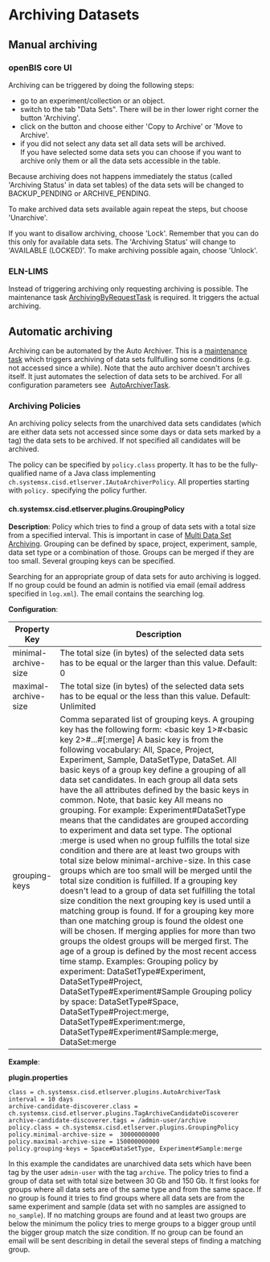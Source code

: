 Archiving Datasets
==================

## Manual archiving

### openBIS core UI

Archiving can be triggered by doing the following steps:

-   go to an experiment/collection or an object.
-   switch to the tab "Data Sets". There will be in ther lower right
    corner the button 'Archiving'.
-   click on the button and choose either 'Copy to Archive' or 'Move to
    Archive'.
-   if you did not select any data set all data sets will be archived.  
    If you have selected some data sets you can choose if you want to
    archive only them or all the data sets accessible in the table.

Because archiving does not happens immediately the status (called
'Archiving Status' in data set tables) of the data sets will be changed
to BACKUP\_PENDING or ARCHIVE\_PENDING.

To make archived data sets available again repeat the steps, but choose
'Unarchive'.

If you want to disallow archiving, choose 'Lock'. Remember that you can
do this only for available data sets. The 'Archiving Status' will change
to 'AVAILABLE (LOCKED)'. To make archiving possible again, choose
'Unlock'.

### ELN-LIMS

Instead of triggering archiving only requesting archiving is possible.
The maintenance task
[ArchivingByRequestTask](/display/openBISDoc2010/Maintenance+Tasks#MaintenanceTasks-ArchivingByRequestTask)
is required. It triggers the actual archiving.

## Automatic archiving

Archiving can be automated by the Auto Archiver. This is a [maintenance
task](/display/openBISDoc2010/Maintenance+Tasks) which triggers
archiving of data sets fullfulling some conditions (e.g. not accessed
since a while). Note that the auto archiver doesn't archives itself. It
just automates the selection of data sets to be archived. For all
configuration parameters see 
[AutoArchiverTask](/display/openBISDoc2010/Maintenance+Tasks#MaintenanceTasks-AutoArchiverTask).

### Archiving Policies

An archiving policy selects from the unarchived data sets candidates
(which are either data sets not accessed since some days or data sets
marked by a tag) the data sets to be archived. If not specified all
candidates will be archived.

The policy can be specified by `policy.class` property. It has to be the
fully-qualified name of a Java class
implementing` ch.systemsx.cisd.etlserver.IAutoArchiverPolicy`. All
properties starting with `policy.` specifying the policy further.

#### ch.systemsx.cisd.etlserver.plugins.GroupingPolicy

**Description**: Policy which tries to find a group of data sets with a
total size from a specified interval. This is important in case of
[Multi Data Set
Archiving](/display/openBISDoc2010/Multi+data+set+archiving). Grouping
can be defined by space, project, experiment, sample, data set type or a
combination of those. Groups can be merged if they are too small.
Several grouping keys can be specified.

Searching for an appropriate group of data sets for auto archiving is
logged. If no group could be found an admin is notified via email (email
address specified in `log.xml`). The email contains the searching log.

**Configuration**:

|Property Key        |Description                                                                                                                                                                                                                                                                                                                                                                                                                                                                                                                                                                                                                                                                                                                                                                                                                                                                                                                                                                                                                                                                                                                                                                                                                                                                                                                                                                                                                                                                                                                                  |
|--------------------|---------------------------------------------------------------------------------------------------------------------------------------------------------------------------------------------------------------------------------------------------------------------------------------------------------------------------------------------------------------------------------------------------------------------------------------------------------------------------------------------------------------------------------------------------------------------------------------------------------------------------------------------------------------------------------------------------------------------------------------------------------------------------------------------------------------------------------------------------------------------------------------------------------------------------------------------------------------------------------------------------------------------------------------------------------------------------------------------------------------------------------------------------------------------------------------------------------------------------------------------------------------------------------------------------------------------------------------------------------------------------------------------------------------------------------------------------------------------------------------------------------------------------------------------|
|minimal-archive-size|The total size (in bytes) of the selected data sets has to be equal or the larger than this value. Default: 0                                                                                                                                                                                                                                                                                                                                                                                                                                                                                                                                                                                                                                                                                                                                                                                                                                                                                                                                                                                                                                                                                                                                                                                                                                                                                                                                                                                                                                |
|maximal-archive-size|The total size (in bytes) of the selected data sets has to be equal or the less than this value. Default: Unlimited                                                                                                                                                                                                                                                                                                                                                                                                                                                                                                                                                                                                                                                                                                                                                                                                                                                                                                                                                                                                                                                                                                                                                                                                                                                                                                                                                                                                                          |
|grouping-keys       |Comma separated list of grouping keys. A grouping key has the following form: <basic key 1>#<basic key 2>#...#<basic key n>[:merge] A basic key is from the following vocabulary: All, Space, Project, Experiment, Sample, DataSetType, DataSet. All basic keys of a group key define a grouping of all data set candidates. In each group all data sets have the all attributes defined by the basic keys in common. Note, that basic key All means no grouping. For example: Experiment#DataSetType means that the candidates are grouped according to experiment and data set type. The optional :merge is used when no group fulfills the total size condition and there are at least two groups with total size below minimal-archive-size. In this case groups which are too small will be merged until the total size condition is fulfilled. If a grouping key doesn't lead to a group of data set fulfilling the total size condition the next grouping key is used until a matching group is found. If for a grouping key more than one matching group is found the oldest one will be chosen. If merging applies for more than two groups the oldest groups will be merged first. The age of a group is defined by the most recent access time stamp. Examples: Grouping policy by experiment: DataSetType#Experiment, DataSetType#Project, DataSetType#Experiment#Sample Grouping policy by space: DataSetType#Space, DataSetType#Project:merge, DataSetType#Experiment:merge, DataSetType#Experiment#Sample:merge, DataSet:merge|


**Example**:

**plugin.properties**

    class = ch.systemsx.cisd.etlserver.plugins.AutoArchiverTask
    interval = 10 days
    archive-candidate-discoverer.class = ch.systemsx.cisd.etlserver.plugins.TagArchiveCandidateDiscoverer
    archive-candidate-discoverer.tags = /admin-user/archive
    policy.class = ch.systemsx.cisd.etlserver.plugins.GroupingPolicy
    policy.minimal-archive-size =  30000000000
    policy.maximal-archive-size = 150000000000
    policy.grouping-keys = Space#DataSetType, Experiment#Sample:merge

In this example the candidates are unarchived data sets which have been
tag by the user `admin-user` with the tag `archive`. The policy tries to
find a group of data set with total size between 30 Gb and 150 Gb. It
first looks for groups where all data sets are of the same type and from
the same space. If no group is found it tries to find groups where all
data sets are from the same experiment and sample (data set with no
samples are assigned to `no_sample`). If no matching groups are found
and at least two groups are below the minimum the policy tries to merge
groups to a bigger group until the bigger group match the size
condition. If no group can be found an email will be sent describing in
detail the several steps of finding a matching group.